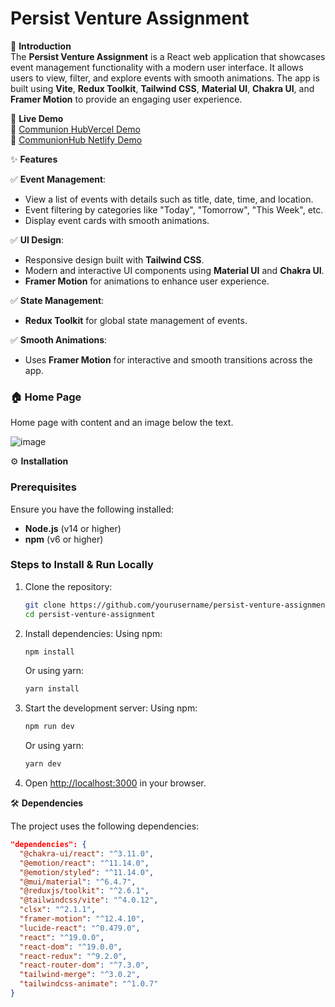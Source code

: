 # Persist Venture Assignment

🚀 **Introduction**  
The **Persist Venture Assignment** is a React web application that showcases event management functionality with a modern user interface. It allows users to view, filter, and explore events with smooth animations. The app is built using **Vite**, **Redux Toolkit**, **Tailwind CSS**, **Material UI**, **Chakra UI**, and **Framer Motion** to provide an engaging user experience.

📌 **Live Demo**  
🔗 [Communion HubVercel Demo](https://perisit-venture-react-assignment.vercel.app/)  
🔗 [CommunionHub Netlify Demo](https://persist-venture-assignment.netlify.app/)

✨ **Features**


✅ **Event Management**:
- View a list of events with details such as title, date, time, and location.
- Event filtering by categories like "Today", "Tomorrow", "This Week", etc.
- Display event cards with smooth animations.

✅ **UI Design**:
- Responsive design built with **Tailwind CSS**.
- Modern and interactive UI components using **Material UI** and **Chakra UI**.
- **Framer Motion** for animations to enhance user experience.

✅ **State Management**:
- **Redux Toolkit** for global state management of events.

✅ **Smooth Animations**:
- Uses **Framer Motion** for interactive and smooth transitions across the app.

### 🏠 Home Page
Home page with content and an image below the text.

![image](https://github.com/user-attachments/assets/31435c07-00ec-4d04-96fb-3a157568e5b8)


⚙️ **Installation**

### Prerequisites
Ensure you have the following installed:
- **Node.js** (v14 or higher)
- **npm** (v6 or higher)

### Steps to Install & Run Locally

1. Clone the repository:
    ```bash
    git clone https://github.com/yourusername/persist-venture-assignment.git
    cd persist-venture-assignment
    ```

2. Install dependencies:
    Using npm:
    ```bash
    npm install
    ```
    Or using yarn:
    ```bash
    yarn install
    ```

3. Start the development server:
    Using npm:
    ```bash
    npm run dev
    ```
    Or using yarn:
    ```bash
    yarn dev
    ```

4. Open [http://localhost:3000](http://localhost:3000) in your browser.

🛠️ **Dependencies**

The project uses the following dependencies:

```json
"dependencies": {
  "@chakra-ui/react": "^3.11.0",
  "@emotion/react": "^11.14.0",
  "@emotion/styled": "^11.14.0",
  "@mui/material": "^6.4.7",
  "@reduxjs/toolkit": "^2.6.1",
  "@tailwindcss/vite": "^4.0.12",
  "clsx": "^2.1.1",
  "framer-motion": "^12.4.10",
  "lucide-react": "^0.479.0",
  "react": "^19.0.0",
  "react-dom": "^19.0.0",
  "react-redux": "^9.2.0",
  "react-router-dom": "^7.3.0",
  "tailwind-merge": "^3.0.2",
  "tailwindcss-animate": "^1.0.7"
}
